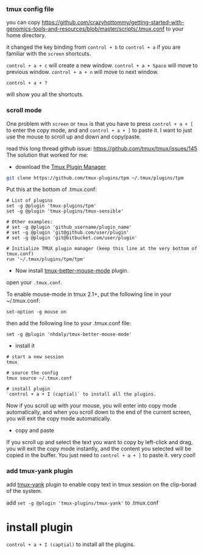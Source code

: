 
### tmux config file
you can copy https://github.com/crazyhottommy/getting-started-with-genomics-tools-and-resources/blob/master/scripts/.tmux.conf
to your home directory.

it changed the key binding from `control + b` to `control + a` if you are familiar with the `screen` shortcuts.

`control + a + c` will create a new window.
`control + a + Space` will move to previous window.
`control + a + n` will move to next window.

```
control + a + ?
```
will show you all the shortcuts.


### scroll mode

One problem with `screen` or `tmux` is that you have to press `control + a + [` to enter the copy mode, and and `control + a + ]` to paste it.
I want to just use the mouse to scroll up and down and copy/paste.

read this long thread github issue: https://github.com/tmux/tmux/issues/145
The solution that worked for me:

* download the [Tmux Plugin Manager](https://github.com/tmux-plugins/tpm)

```bash
git clone https://github.com/tmux-plugins/tpm ~/.tmux/plugins/tpm
```
Put this at the bottom of .tmux.conf:

```
# List of plugins
set -g @plugin 'tmux-plugins/tpm'
set -g @plugin 'tmux-plugins/tmux-sensible'

# Other examples:
# set -g @plugin 'github_username/plugin_name'
# set -g @plugin 'git@github.com/user/plugin'
# set -g @plugin 'git@bitbucket.com/user/plugin'

# Initialize TMUX plugin manager (keep this line at the very bottom of tmux.conf)
run '~/.tmux/plugins/tpm/tpm'

```
* Now install [tmux-better-mouse-mode](https://github.com/NHDaly/tmux-better-mouse-mode) plugin.

open your `.tmux.conf`.

To enable mouse-mode in tmux 2.1+, put the following line in your ~/.tmux.conf:

```
set-option -g mouse on

```

then add the following line to your .tmux.conf file:

```
set -g @plugin 'nhdaly/tmux-better-mouse-mode'
```

*  install it

```
# start a new session
tmux

# source the config
tmux source ~/.tmux.conf

# install plugin
`control + a + I (captial)` to install all the plugins.

```
Now if you scroll up with your mouse, you will enter into copy mode automatically, and when you scroll down to the end of the current screen,
you will exit the copy mode automatically. 

*  copy and paste  

If you scroll up and select the text you want to copy by left-click and drag, you will exit
the copy mode instantly, and the content you selected will be copied in the buffer. You just need to `control + a + ]` to paste it.
very cool!

### add tmux-yank plugin

add [tmux-yank](https://github.com/tmux-plugins/tmux-yank) plugin to enable copy text in tmux session on the clip-borad of the system.

add `set -g @plugin 'tmux-plugins/tmux-yank'` to .tmux.conf
# install plugin
`control + a + I (captial)` to install all the plugins.
